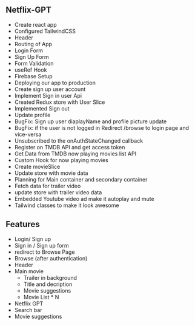 ## Netflix-GPT

- Create react app
- Configured TailwindCSS
- Header
- Routing of App
- Login Form
- Sign Up Form
- Form Validation
- useRef Hook
- Firebase Setup
- Deploying our app to production
- Create sign up user account
- Implement Sign in user Api
- Created Redux store with User Slice
- Implemented Sign out
- Update profile 
- BugFix: Sign up user diaplayName and profile picture update
- BugFix: if the user is not logged in Redirect /browse to login page and vice-versa
- Unsubscribed to the onAuthStateChanged callback
- Register on TMDB API and get access token
- Get Data from TMDB now playing movies list API
- Custom Hook for now playing movies
- Create movieSlice
- Update store with movie data
- Planning for Main container and secondary container
- Fetch data for trailer video
- update store with trailer video data
- Embedded Youtube video ad make it autoplay and mute
- Tailwind classes to make it look awesome

## Features
  - Login/ Sign up
  - Sign in / Sign up form
  - redirect to Browse Page
  - Browse (after authentication)
  - Header
  - Main movie
    - Trailer in background
    - Title and decription
    - Movie suggestions
    - Movie List * N
  - Netflix GPT
  - Search bar
  - Movie suggestions